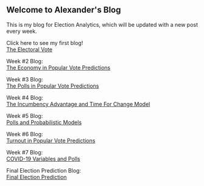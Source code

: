## Welcome to Alexander's Blog

This is my blog for Election Analytics, which will be updated with a new post every week.

Click here to see my first blog!                                                               
[The Electoral Vote](First_Blog.md)

Week #2 Blog:                                                                                               
[The Economy in Popular Vote Predictions](Second_Blog_Economy.md)

Week #3 Blog:                                                                                                               
[The Polls in Popular Vote Predictions](Third_Blog_Polls.md)

Week #4 Blog:                                                                                             
[The Incumbency Advantage and Time For Change Model](Fourth_Blog_Incumbency.md)

Week #5 Blog:                                                                                                                 
[Polls and Probabilistic Models](Fifth_Blog_Probability_Models.md)                  

Week #6 Blog:                                                                                                                             
[Turnout in Popular Vote Predictions](Sixth_Blog_Turnout.md)   

Week #7 Blog:                                                                                             
[COVID-19 Variables and Polls](Seventh_Blog_Shocks.md)   

Final Election Prediction Blog:                                                                                     
[Final Election Prediction](Final_Prediction.md)  







